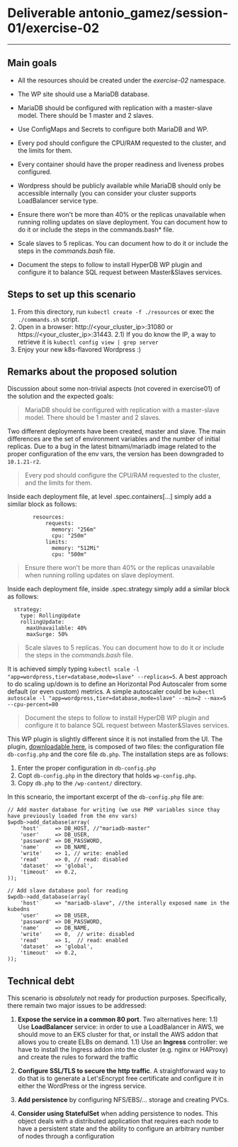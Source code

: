 # Deliverable antonio_gamez/session-01/exercise-02
---

## Main goals
  
* All the resources should be created under the *exercise-02* namespace.

* The WP site should use a MariaDB database.

* MariaDB should be configured with replication with a master-slave model. There should be 1 master and 2 slaves.

* Use ConfigMaps and Secrets to configure both MariaDB and WP.

* Every pod should configure the CPU/RAM requested to the cluster, and the limits for them.

* Every container should have the proper readiness and liveness probes configured.

* Wordpress should be publicly available while MariaDB should only be accessible internally (you can consider your cluster supports LoadBalancer service type.

* Ensure there won't be more than 40% or the replicas unavailable when running rolling updates on slave deployment. You can document how to do it or include the steps in the commands.bash* file.

* Scale slaves to 5 replicas. You can document how to do it or include the steps in the *commands.bash* file.

* Document the steps to follow to install HyperDB WP plugin and configure it to balance SQL request between Master&Slaves services.

  
## Steps to set up this scenario

1) From this directory, run `kubectl create -f ./resources` or exec the `./commands.sh` script.
2) Open in a browser:  http://<your_cluster_ip>:31080 or  https://<your_cluster_ip>:31443.
    2.1) If you do know the IP, a way to retrieve it is `kubectl config view | grep server`
3) Enjoy your new k8s-flavored Wordpress :)

## Remarks about the proposed solution

Discussion about some non-trivial aspects (not covered in exercise01) of the solution and the expected goals:

> MariaDB should be configured with replication with a master-slave model. There should be 1 master and 2 slaves.

Two different deployments have been created, master and slave. The main differences are the set of environment variables and the number of initial replicas.
Due to a bug in the latest bitnami/mariadb image related to the proper configuration of the env vars, the version has been downgraded to `10.1.21-r2`.

> Every pod should configure the CPU/RAM requested to the cluster, and the limits for them.

Inside each deployment file, at level .spec.containers[...] simply add a similar block as follows:
```
        resources:
            requests:
              memory: "256m"
              cpu: "250m"
            limits:
              memory: "512Mi"
              cpu: "500m"
```
> Ensure there won't be more than 40% or the replicas unavailable when running rolling updates on slave deployment.

Inside each deployment file, inside .spec.strategy simply add a similar block as follows:
```
  strategy:
    type: RollingUpdate
    rollingUpdate:
      maxUnavailable: 40%
      maxSurge: 50%
```

> Scale slaves to 5 replicas. You can document how to do it or include the steps in the *commands.bash* file.

It is achieved simply typing `kubectl scale -l "app=wordpress,tier=database,mode=slave" --replicas=5`. A best approach to do scaling up/down is to define an Horizontal Pod Autoscaler from some default (or even custom) metrics. A simple autoscaler could be `kubectl autoscale -l "app=wordpress,tier=database,mode=slave" --min=2 --max=5 --cpu-percent=80`

> Document the steps to follow to install HyperDB WP plugin and configure it to balance SQL request between Master&Slaves services.

This WP plugin is slightly different since it is not installed from the UI. The plugin, [downloadable here](https://downloads.wordpress.org/plugin/hyperdb.1.5.zip), is composed of two files: the configuration file `db-config.php` and the core file `db.php`.
The installation steps are as follows:

1. Enter the proper configuration in `db-config.php`
2. Copt `db-config.php` in the directory that holds `wp-config.php`.
3. Copy `db.php` to the `/wp-content/` directory.

In this scneario, the important excerpt of the `db-config.php` file are:
```
// Add master database for writing (we use PHP variables since thay have previously loaded from the env vars)
$wpdb->add_database(array(
    'host'     => DB_HOST, //"mariadb-master" 
    'user'     => DB_USER,
    'password' => DB_PASSWORD,
    'name'     => DB_NAME,
    'write'    => 1, // write: enabled
    'read'     => 0, // read: disabled
    'dataset'  => 'global',
    'timeout'  => 0.2,
));
```
```
// Add slave database pool for reading
$wpdb->add_database(array(
    'host'     => "mariadb-slave", //the interally exposed name in the kubedns
    'user'     => DB_USER,
    'password' => DB_PASSWORD,
    'name'     => DB_NAME,
    'write'    => 0,  // write: disabled
    'read'     => 1,  // read: enabled
    'dataset'  => 'global',
    'timeout'  => 0.2,
));
```

## Technical debt
  
This scenario is *absolutely* not ready for production purposes. Specifically, there remain two major issues to be addressed:

1) **Expose the service in a common 80 port**. Two alternatives here: 
    1.1) Use **LoadBalancer** service: in order to use a LoadBalancer in AWS, we should move to an EKS cluster for that, or install the AWS addon that allows you to create ELBs on demand.
    1.1) Use an **Ingress** controller: we have to install the Ingress addon into the cluster (e.g. nginx or HAProxy) and create the rules to forward the traffic

2) **Configure SSL/TLS to secure the http traffic**. A straightforward way to do that is to generate a Let'sEncrypt free certificate and configure it in either the WordPress or the ingress service.

3) **Add persistence** by configuring NFS/EBS/... storage and creating PVCs.

4) **Consider using StatefulSet** when adding persistence to nodes. This object deals with a distributed application that requires each node to have a persistent state and the ability to configure an arbitrary number of nodes through a configuration



